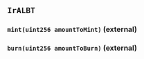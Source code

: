 ## `IrALBT`






### `mint(uint256 amountToMint)` (external)





### `burn(uint256 amountToBurn)` (external)






